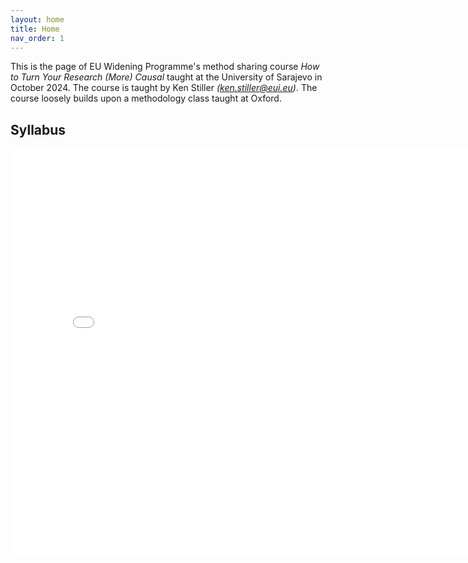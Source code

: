 ```yaml
---
layout: home
title: Home
nav_order: 1
---
```




This is the page of EU Widening Programme's method sharing course *How to Turn Your Research (More) Causal* taught at the University of Sarajevo in October 2024. The course is taught by Ken Stiller *(ken.stiller@eui.eu)*. The course loosely builds upon a methodology class taught at Oxford.




## Syllabus


<embed src="widening_syllabus.pdf" width="800" height="650" 
 type="application/pdf">
